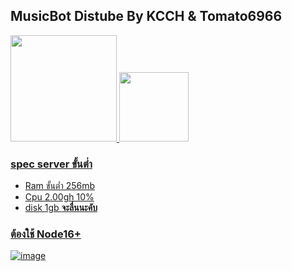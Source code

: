 ## MusicBot Distube By KCCH & Tomato6966

<a href="https://github.com/KCCHDEV">
 <img height="170em" src="https://github-readme-stats.vercel.app/api?username=KCCHDEV&show_icons=true&theme=gruvbox&include_all_commits=true&count_private=true"/>
<a href="https://github.com/KCCHDEV">
  <img height="111em" src="https://github-readme-stats.vercel.app/api/top-langs/?username=KCCHDEV&layout=compact&langs_count=7&theme=gruvbox"/>



### spec server ขั้นต่ำ
 - Ram ขั้นต่ำ 256mb 
 - Cpu 2.00gh 10% 
 - disk 1gb 
 __จะลื่นนะคับ__
### ต้องใช้ Node16+

![image](https://images7.alphacoders.com/116/thumb-1920-1161810.jpg)
